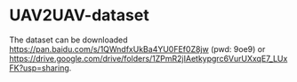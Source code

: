 # UAV2UAV-dataset
The dataset can be downloaded https://pan.baidu.com/s/1QWndfxUkBa4YU0FEf0Z8jw (pwd: 9oe9) or https://drive.google.com/drive/folders/1ZPmR2jIAetkypgrc6VurUXxqE7_LUxFK?usp=sharing.
